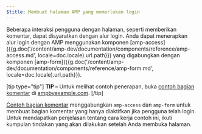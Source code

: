 ```yaml
---
$title: Membuat halaman AMP yang memerlukan login
---
```

Beberapa interaksi pengguna dengan halaman, seperti memberikan komentar, dapat disyaratkan dengan alur login. Anda dapat menerapkan alur login dengan AMP menggunakan komponen [amp-access]({{g.doc('/content/amp-dev/documentation/components/reference/amp-access.md', locale=doc.locale).url.path}}) yang digabungkan dengan komponen [amp-form]({{g.doc('/content/amp-dev/documentation/components/reference/amp-form.md', locale=doc.locale).url.path}}).

[tip type="tip"]
**TIP –** Untuk melihat contoh penerapan, buka [contoh bagian komentar](https://ampbyexample.com/samples_templates/comment_section/) di [ampbyexample.com](https://ampbyexample.com).
[/tip]

[Contoh bagian komentar](https://ampbyexample.com/samples_templates/comment_section/) menggabungkan `amp-access` dan `amp-form` untuk membuat bagian komentar yang hanya diaktifkan jika pengguna telah login. Untuk mendapatkan penjelasan tentang cara kerja contoh ini, ikuti kumpulan tindakan yang akan dilakukan setelah Anda membuka halaman.
